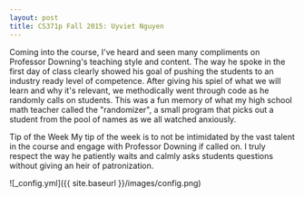 ```yaml
---
layout: post
title: CS371p Fall 2015: Uyviet Nguyen
---
```


Coming into the course, I've heard and seen many compliments on Professor Downing's teaching style and content. The way he spoke in the first day of class clearly showed his goal of pushing the students to an industry ready level of competence. After giving his spiel of what we will learn and why it's relevant, we methodically went through code as he randomly calls on students. This was a fun memory of what my high school math teacher called the "randomizer", a small program that picks out a student from the pool of names as we all watched anxiously.

Tip of the Week
My tip of the week is to not be intimidated by the vast talent in the course and engage with Professor Downing if called on. I truly respect the way he patiently waits and calmly asks students questions without giving an heir of patronization.


![_config.yml]({{ site.baseurl }}/images/config.png)
